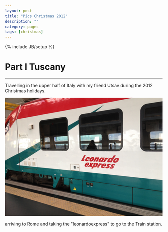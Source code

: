 ```yaml
---
layout: post
title: "Pics Christmas 2012"
description: ""
category: pages
tags: [christmas]
---
```

{% include JB/setup %}


# Part I Tuscany
------------------------
Travelling in the upper half of Italy with my friend Utsav
during the 2012 Christmas holidays.

![Image](/images/christmas_2012/leonardoexpress.jpg)

arriving to Rome and taking the "leonardoexpress" to go to the
Train station.
